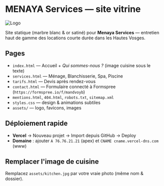 # MENAYA Services — site vitrine

![Logo](assets/logo.png)

Site statique (marbre blanc & or satiné) pour **Menaya Services** — entretien haut de gamme des locations courte durée dans les Hautes Vosges.

## Pages
- `index.html` — Accueil + *Qui sommes-nous ?* (image cuisine sous le texte)
- `services.html` — Ménage, Blanchisserie, Spa, Piscine
- `tarifs.html` — Devis après rendez-vous
- `contact.html` — Formulaire connecté à Formspree (`https://formspree.io/f/mandvoyb`)
- `mentions.html`, `404.html`, `robots.txt`, `sitemap.xml`
- `styles.css` — design & animations subtiles
- `assets/` — logo, favicons, images

## Déploiement rapide
- **Vercel** → Nouveau projet → Import depuis GitHub → Deploy
- **Domaine** : ajouter `A 76.76.21.21` (apex) et `CNAME cname.vercel-dns.com` (www)

## Remplacer l'image de cuisine
Remplacez `assets/kitchen.jpg` par votre vraie photo (même nom & dossier).
